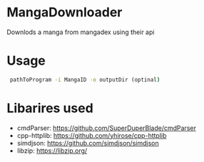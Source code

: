 # MangaDownloader
Downlods a manga from mangadex using their api


# Usage
```cmd
 pathToProgram -i MangaID -o outputDir (optinal)
```

# Libarires used
 - cmdParser: https://github.com/SuperDuperBlade/cmdParser
 - cpp-httplib: https://github.com/yhirose/cpp-httplib
 - simdjson: https://github.com/simdjson/simdjson
 - libzip: https://libzip.org/
